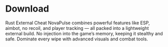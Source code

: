 # Download
Rust External Cheat NovaPulse combines powerful features like ESP, aimbot, no recoil, and player tracking — all packed into a lightweight external build. No injection into the game’s memory, keeping it stealthy and safe. Dominate every wipe with advanced visuals and combat tools.
